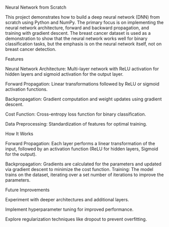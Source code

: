 Neural Network from Scratch

This project demonstrates how to build a deep neural network (DNN) from scratch using Python and NumPy. The primary focus is on implementing the neural network architecture, forward and backward propagation, and training with gradient descent. The breast cancer dataset is used as a demonstration to show that the neural network works well for binary classification tasks, but the emphasis is on the neural network itself, not on breast cancer detection.

Features

Neural Network Architecture: Multi-layer network with ReLU activation for hidden layers and sigmoid activation for the output layer.

Forward Propagation: Linear transformations followed by ReLU or sigmoid activation functions.

Backpropagation: Gradient computation and weight updates using gradient descent.

Cost Function: Cross-entropy loss function for binary classification.

Data Preprocessing: Standardization of features for optimal training.

How It Works

Forward Propagation: Each layer performs a linear transformation of the input, followed by an activation function (ReLU for hidden layers, Sigmoid for the output).

Backpropagation: Gradients are calculated for the parameters and updated via gradient descent to minimize the cost function.
Training: The model trains on the dataset, iterating over a set number of iterations to improve the parameters.

Future Improvements

Experiment with deeper architectures and additional layers.

Implement hyperparameter tuning for improved performance.

Explore regularization techniques like dropout to prevent overfitting.
